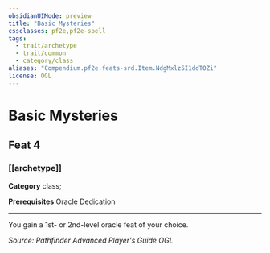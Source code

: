 ```yaml
---
obsidianUIMode: preview
title: "Basic Mysteries"
cssclasses: pf2e,pf2e-spell
tags:
  - trait/archetype
  - trait/common
  - category/class
aliases: "Compendium.pf2e.feats-srd.Item.NdgMxlz5I1ddT0Zi"
license: OGL
---
```

# Basic Mysteries
## Feat 4
### [[archetype]]

**Category** class; 



**Prerequisites** Oracle Dedication
* * *
You gain a 1st- or 2nd-level oracle feat of your choice.

*Source: Pathfinder Advanced Player's Guide*
*OGL*